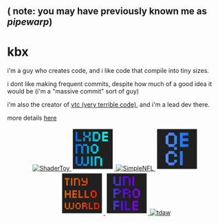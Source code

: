 ## ( note: you may have previously known me as *pipewarp*)
# kbx

i'm a guy who creates code, and i like code that compile into tiny sizes.

i dont like making frequent commits, despite how much of a good idea it would be (i'm a "massive commit" sort of guy)

i'm also the creator of [vtc (very terrible code)](https://vtc.pipewarp.co.uk), and i'm a lead dev there.

more details [here](https://pipewarp.co.uk)

<p align="center">
  <a href="https://www.shadertoy.com/user/pipewarp">
  <img src="https://raw.githubusercontent.com/kb-x/kb-x/main/brand/shadertoy.png" alt="ShaderToy" width="300" height="100"/>
  </a>
  <a href="https://github.com/kb-x/LxDemOWin">
  <img src="https://raw.githubusercontent.com/kb-x/LxDemOWin/main/brand/icon.png" alt="LxDemOWin" width="100" height="100"/>
  </a>
  <a href="https://github.com/kb-x/SimpleNFL">
  <img src="https://raw.githubusercontent.com/kb-x/SimpleNFL/master/brand/icon.png" alt="SimpleNFL" width="100" height="100"/>
  </a>
  <a href="https://github.com/kb-x/QECI">
  <img src="https://raw.githubusercontent.com/kb-x/QECI/master/brand/icon.png" alt="QECI" width="100" height="100"/>
  </a>
  <br>
  <a href="https://github.com/kb-x/tinyhelloworld-linux">
  <img src="https://raw.githubusercontent.com/kb-x/tinyhelloworld-linux/master/brand/icon.png" alt="TinyHelloWorld" width="100" height="100"/>
  </a>
  <a href="https://github.com/kb-x/uniprofile">
  <img src="https://raw.githubusercontent.com/kb-x/uniprofile/master/brand/icon.png" alt="uniprofile" width="100" height="100"/>
  </a>
  <a href="https://github.com/kb-x/tdaw">
  <img src="https://raw.githubusercontent.com/kb-x/tdaw/master/brand/icon.png" alt="tdaw" width="100" height="100"/>
  </a>
</p>
